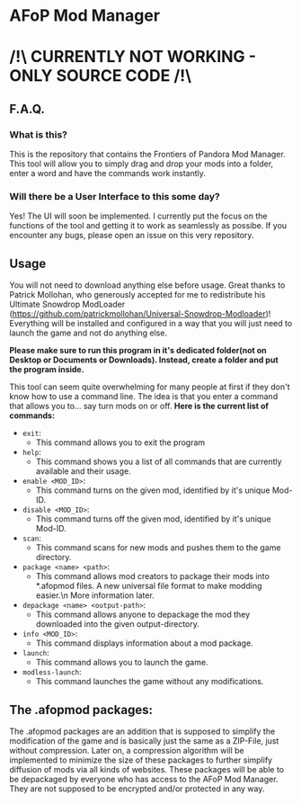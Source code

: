 # AFoP Mod Manager

# /!\ CURRENTLY NOT WORKING - ONLY SOURCE CODE /!\

## F.A.Q.
### What is this?

This is the repository that contains the Frontiers of Pandora Mod Manager.
This tool will allow you to simply drag and drop your mods into a folder, enter a word and have the commands work instantly.

### Will there be a User Interface to this some day?

Yes! The UI will soon be implemented. I currently put the focus on the functions of the tool and getting it to work as seamlessly as possibe.
If you encounter any bugs, please open an issue on this very repository. 

## Usage
You will not need to download anything else before usage. Great thanks to Patrick Mollohan, who generously accepted for me to redistribute his Ultimate Snowdrop ModLoader (https://github.com/patrickmollohan/Universal-Snowdrop-Modloader)!
Everything will be installed and configured in a way that you will just need to launch the game and not do anything else.

**Please make sure to run this program in it's dedicated folder(not on Desktop or Documents or Downloads). Instead, create a folder and put the program inside.**

This tool can seem quite overwhelming for many people at first if they don't know how to use a command line.
The idea is that you enter a command that allows you to... say turn mods on or off. 
**Here is the current list of commands:**
- `exit`:
    * This command allows you to exit the program
- `help`:
    * This command shows you a list of all commands that are currently available and their usage.
- `enable <MOD_ID>`:
    * This command turns on the given mod, identified by it's unique Mod-ID.
- `disable <MOD_ID>`: 
    * This command turns off the given mod, identified by it's unique Mod-ID.
- `scan`:
    * This command scans for new mods and pushes them to the game directory.
- `package <name> <path>`:
    * This command allows mod creators to package their mods into *.afopmod files. A new universal file format to make modding easier.\n
      More information later.
- `depackage <name> <output-path>`:
    * This command allows anyone to depackage the mod they downloaded into the given output-directory.
- `info <MOD_ID>`:
    * This command displays information about a mod package.
- `launch`: 
    * This command allows you to launch the game.
- `modless-launch`:
    * This command launches the game without any modifications.


## The .afopmod packages:
The .afopmod packages are an addition that is supposed to simplify the modification of the game and is basically just the same as a ZIP-File, just without compression.
Later on, a compression algorithm will be implemented to minimize the size of these packages to further simplify diffusion of mods via all kinds of websites.
These packages will be able to be depackaged by everyone who has access to the AFoP Mod Manager. They are not supposed to be encrypted and/or protected in any way.

